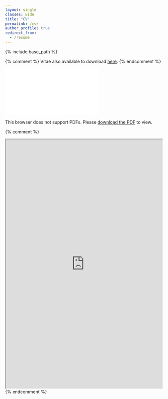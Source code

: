 ```yaml
---
layout: single
classes: wide
title: "CV"
permalink: /cv/
author_profile: true
redirect_from:
  - /resume
---
```


{% include base_path %}

{% comment %} 
Vitae also available to download [here](../files/kaihang_cv.pdf).
{% endcomment %} 

<object data="../files/kaihang_cv.pdf" type="application/pdf" width="700px" height="700px">
    <embed src="../files/kaihang_cv.pdf">
        <p>This browser does not support PDFs. Please <a href="../files/kaihang_cv.pdf">download the PDF</a> to view.</p>
    </embed>
</object>

{% comment %}
<iframe src="https://drive.google.com/file/d/12OK0026ioyqK_z8NB1uOXzlXuYyGfFA1/preview" width="100%" height = "800"></iframe>
{% endcomment %}